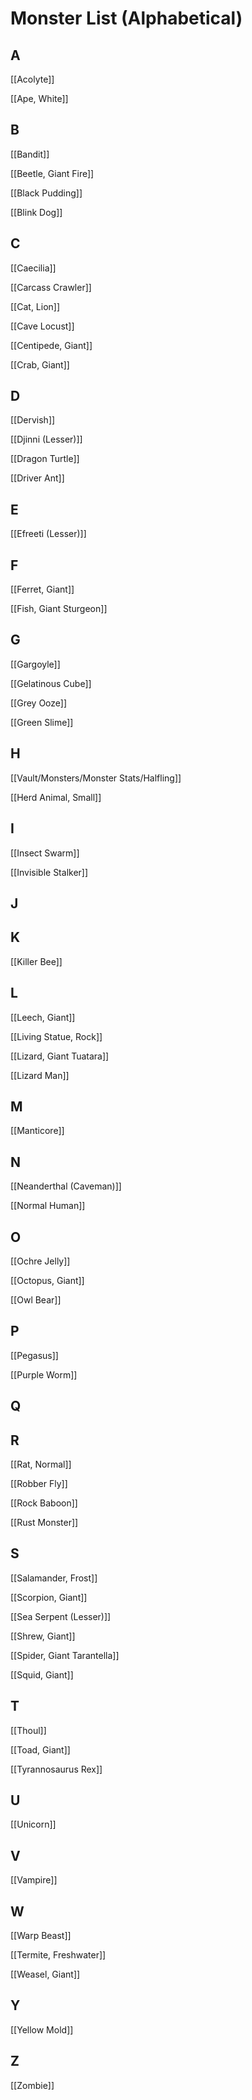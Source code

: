 # Monster List (Alphabetical)

## A

[[Acolyte]]

[[Ape, White]]

## B

[[Bandit]]

[[Beetle, Giant Fire]]

[[Black Pudding]]

[[Blink Dog]]

## C

[[Caecilia]]

[[Carcass Crawler]]

[[Cat, Lion]]

[[Cave Locust]]

[[Centipede, Giant]]

[[Crab, Giant]]

## D

[[Dervish]]

[[Djinni (Lesser)]]

[[Dragon Turtle]]

[[Driver Ant]]

## E

[[Efreeti (Lesser)]]

## F

[[Ferret, Giant]]

[[Fish, Giant Sturgeon]]

## G

[[Gargoyle]]

[[Gelatinous Cube]]

[[Grey Ooze]]

[[Green Slime]]

## H

[[Vault/Monsters/Monster Stats/Halfling]]

[[Herd Animal, Small]]

## I

[[Insect Swarm]]

[[Invisible Stalker]]

## J

## K

[[Killer Bee]]

## L

[[Leech, Giant]]

[[Living Statue, Rock]]

[[Lizard, Giant Tuatara]]

[[Lizard Man]]

## M

[[Manticore]]

## N

[[Neanderthal (Caveman)]]

[[Normal Human]]

## O

[[Ochre Jelly]]

[[Octopus, Giant]]

[[Owl Bear]]

## P

[[Pegasus]]

[[Purple Worm]]

## Q

## R

[[Rat, Normal]]

[[Robber Fly]]

[[Rock Baboon]]

[[Rust Monster]]

## S

[[Salamander, Frost]]

[[Scorpion, Giant]]

[[Sea Serpent (Lesser)]]

[[Shrew, Giant]]

[[Spider, Giant Tarantella]]

[[Squid, Giant]]

## T

[[Thoul]]

[[Toad, Giant]]

[[Tyrannosaurus Rex]]

## U

[[Unicorn]]

## V

[[Vampire]]

## W

[[Warp Beast]]

[[Termite, Freshwater]]

[[Weasel, Giant]]

## Y

[[Yellow Mold]]

## Z

[[Zombie]]
